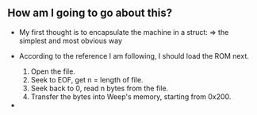 ## How am I going to go about this?

- My first thought is to encapsulate the machine in a struct:
    => the simplest and most obvious way

- According to the reference I am following, I should load the ROM next.
    1. Open the file.
    2. Seek to EOF, get n = length of file.
    3. Seek back to 0, read n bytes from the file.
    4. Transfer the bytes into Weep's memory, starting from 0x200.

- 